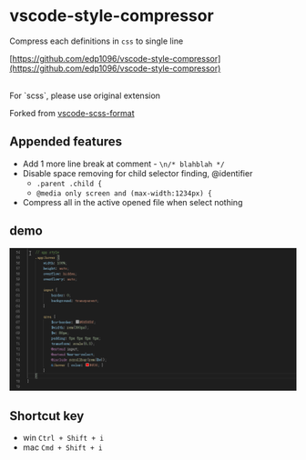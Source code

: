 # vscode-style-compressor

Compress each definitions in `css` to single line


[https://github.com/edp1096/vscode-style-compressor](https://github.com/edp1096/vscode-style-compressor)


<br />
For `scss`, please use original extension

Forked from [vscode-scss-format](https://github.com/xxxxst/vscode-scss-format)


## Appended features
* Add 1 more line break at comment - `\n/* blahblah */`
* Disable space removing for child selector finding, @identifier
    * `.parent .child {`
    * `@media only screen and (max-width:1234px) {`
* Compress all in the active opened file when select nothing


## demo
![demo](./doc/preview.gif)


## Shortcut key
- win `Ctrl + Shift + i`
- mac `Cmd + Shift + i`
